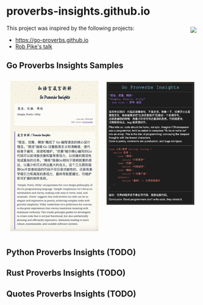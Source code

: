# proverbs-insights.github.io
<img src="https://changkun.de/urlstat?mode=github&repo=proverbs-insights/proverbs-insights.github.io" align="right" style="margin: 5px; margin-bottom: 20px;" />

This project was inspired by the following projects:

- https://go-proverbs.github.io
- [Rob Pike's talk](https://www.youtube.com/watch?v=PAAkCSZUG1c)

## Go Proverbs Insights Samples

<div style="display: flex;">

  <div style="flex: 1; padding: 10px;">
    <img src="https://github.com/proverbs-insights/proverbs-insights.github.io/blob/main/assets/images/Simple-Poetic-Pithy-Proverbs.png" alt="Samples 1" style="width: 100%;">
  </div>

  <div style="flex: 1; padding: 10px;">
    <img src="https://github.com/proverbs-insights/proverbs-insights.github.io/blob/main/assets/images/Simple-Poetic-Pithy-Insight.png" alt="Samples 2" style="width: 100%;">
  </div>

</div>

## Python Proverbs Insights (TODO)

## Rust Proverbs Insights (TODO)

## Quotes Proverbs Insights (TODO)

